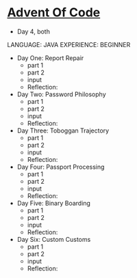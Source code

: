 # [Advent Of Code](https://adventofcode.com/)
- Day 4, both

LANGUAGE: JAVA
EXPERIENCE: BEGINNER

- Day One: Report Repair
	- part 1
	- part 2
	- input
	- Reflection:
- Day Two: Password Philosophy
	- part 1
	- part 2
	- input
	- Reflection:
- Day Three: Toboggan Trajectory
	- part 1
	- part 2
	- input
	- Reflection:
- Day Four: Passport Processing
	- part 1
	- part 2
	- input
	- Reflection:
- Day Five: Binary Boarding
	- part 1
	- part 2
	- input
	- Reflection:
- Day Six: Custom Customs
	- part 1
	- part 2
	- input
	- Reflection:
